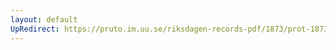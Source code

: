 ```yaml
---
layout: default
UpRedirect: https://pruto.im.uu.se/riksdagen-records-pdf/1873/prot-1873--fk--402/prot-1873--fk--402_012.pdf
---
```

